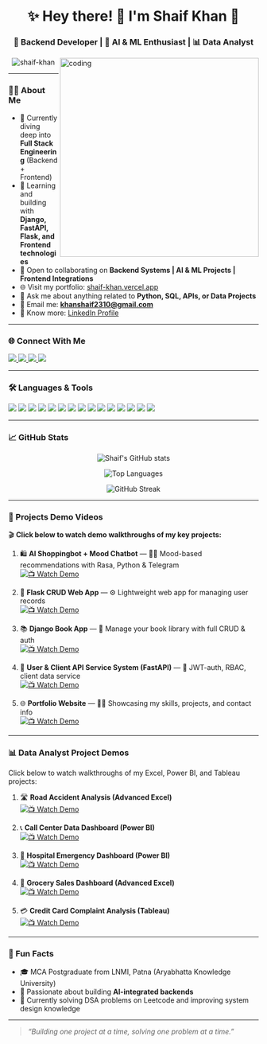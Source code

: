 <h1 align="center">✨ Hey there! 👋 I'm Shaif Khan 🚀</h1>
<h3 align="center">🚀 Backend Developer | 🤖 AI & ML Enthusiast | 📊 Data Analyst</h3>
<img align="right" alt="coding" width="400" src="https://miro.medium.com/v2/resize:fit:1400/1*4fNBO_UDYEVxM0E5T2FyJQ.gif">

<p align="center">
  <img src="https://komarev.com/ghpvc/?username=shaif-khan&label=Profile%20Views&color=0e75b6&style=flat" alt="shaif-khan" />
</p>

---

### 🧑‍💻 About Me
- 🔭 Currently diving deep into **Full Stack Engineering** (Backend + Frontend)
- 🧠 Learning and building with **Django, FastAPI, Flask, and Frontend technologies**
- 🤝 Open to collaborating on **Backend Systems | AI & ML Projects | Frontend Integrations**
- 🌐 Visit my portfolio: [shaif-khan.vercel.app](https://my-portfolio-website-jet-ten.vercel.app/)
- 💬 Ask me about anything related to **Python, SQL, APIs, or Data Projects**
- 📧 Email me: **khanshaif2310@gmail.com**
- 📄 Know more: [LinkedIn Profile](https://www.linkedin.com/in/shaif-khan)

---

### 🌐 Connect With Me
<p align="left">
  <a href="https://www.linkedin.com/in/shaif-khan" target="_blank">
    <img src="https://img.shields.io/badge/LinkedIn-0077B5?style=for-the-badge&logo=linkedin&logoColor=white" />
  </a>
  <a href="https://www.kaggle.com/shaifk" target="_blank">
    <img src="https://img.shields.io/badge/Kaggle-20BEFF?style=for-the-badge&logo=kaggle&logoColor=white" />
  </a>
  <a href="https://instagram.com/shaif8184" target="_blank">
    <img src="https://img.shields.io/badge/Instagram-E4405F?style=for-the-badge&logo=instagram&logoColor=white" />
  </a>
  <a href="https://www.leetcode.com/shaif2310" target="_blank">
    <img src="https://img.shields.io/badge/LeetCode-FFA116?style=for-the-badge&logo=leetcode&logoColor=black" />
  </a>
</p>

---

### 🛠️ Languages & Tools
<p align="left">
  <img src="https://img.shields.io/badge/Python-3776AB?style=flat-square&logo=python&logoColor=white"/>
  <img src="https://img.shields.io/badge/PostgreSQL-336791?style=flat-square&logo=postgresql&logoColor=white"/>
  <img src="https://img.shields.io/badge/MSSQL-CC2927?style=flat-square&logo=microsoft-sql-server&logoColor=white"/>
  <img src="https://img.shields.io/badge/Flask-000000?style=flat-square&logo=flask&logoColor=white"/>
  <img src="https://img.shields.io/badge/FastAPI-009688?style=flat-square&logo=fastapi&logoColor=white"/>
  <img src="https://img.shields.io/badge/Django-092E20?style=flat-square&logo=django&logoColor=white"/>
  <img src="https://img.shields.io/badge/HTML5-E34F26?style=flat-square&logo=html5&logoColor=white"/>
  <img src="https://img.shields.io/badge/CSS3-1572B6?style=flat-square&logo=css3&logoColor=white"/>
  <img src="https://img.shields.io/badge/Tailwind_CSS-38B2AC?style=flat-square&logo=tailwind-css&logoColor=white"/>
  <img src="https://img.shields.io/badge/JavaScript-F7DF1E?style=flat-square&logo=javascript&logoColor=black"/>
  <img src="https://img.shields.io/badge/Pandas-150458?style=flat-square&logo=pandas&logoColor=white"/>
  <img src="https://img.shields.io/badge/Seaborn-0769AD?style=flat-square"/>
  <img src="https://img.shields.io/badge/Scikit--Learn-F7931E?style=flat-square&logo=scikit-learn&logoColor=white"/>
  <img src="https://img.shields.io/badge/Selenium-43B02A?style=flat-square&logo=selenium&logoColor=white"/>
  <img src="https://img.shields.io/badge/Git-F05032?style=flat-square&logo=git&logoColor=white"/>
</p>

---

### 📈 GitHub Stats
<p align="center"> 
  <img src="https://github-readme-stats.vercel.app/api?username=shaif-khan&show_icons=true&theme=default" alt="Shaif's GitHub stats"/> 
</p> 
<p align="center"> 
  <img src="https://github-readme-stats.vercel.app/api/top-langs/?username=shaif-khan&layout=compact&theme=default" alt="Top Languages"/> 
</p> 
<p align="center"> 
  <img src="https://github-readme-streak-stats.herokuapp.com/?user=shaif-khan&theme=default" alt="GitHub Streak"/> 
</p>

---



### 🎥 Projects Demo Videos
🎬 **Click below to watch demo walkthroughs of my key projects:**

1. 🛍️ **AI Shoppingbot + Mood Chatbot** — 🤖🛒 Mood-based recommendations with Rasa, Python & Telegram  
   [![📺 Watch Demo](https://img.shields.io/badge/📺%20Watch-Demo-blue?style=for-the-badge)](https://drive.google.com/file/d/16YV0hN0oDJ1q7Y-5rHzIEEdXZF62ltCn/view)

2. 📝 **Flask CRUD Web App** — ⚙️ Lightweight web app for managing user records  
   [![📺 Watch Demo](https://img.shields.io/badge/📺%20Watch-Demo-blue?style=for-the-badge)](https://drive.google.com/file/d/1AjAAMCaVfemNY997hTmPuHUAj5g-TFaL/view)

3. 📚 **Django Book App** — 📖 Manage your book library with full CRUD & auth  
   [![📺 Watch Demo](https://img.shields.io/badge/📺%20Watch-Demo-blue?style=for-the-badge)](https://drive.google.com/file/d/1rA88swc3qkOXTLjzOkDltauUobnrL3h5/view)

4. 🔐 **User & Client API Service System (FastAPI)** — 🔧 JWT-auth, RBAC, client data service  
   [![📺 Watch Demo](https://img.shields.io/badge/📺%20Watch-Demo-blue?style=for-the-badge)](https://drive.google.com/file/d/1gN64qE7nlbBCtX9BxnmXH7cNz-c18vvu/view)

5. 🌐 **Portfolio Website** — 🧑‍💻 Showcasing my skills, projects, and contact info  
   [![📺 Watch Demo](https://img.shields.io/badge/📺%20Watch-Demo-blue?style=for-the-badge)](https://drive.google.com/file/d/1az5hXdRtWc500LCy7HFl0OUswjKcp8iV/view)

---


### 📊 Data Analyst Project Demos
Click below to watch walkthroughs of my Excel, Power BI, and Tableau projects:

1. 🛣️ **Road Accident Analysis (Advanced Excel)**  
   [![📺 Watch Demo](https://img.shields.io/badge/📺%20Watch-Demo-blue?style=for-the-badge)](https://drive.google.com/file/d/1vBM_a3MTTWZdRpWWj9UJALVLZ_3a3iOZ/view)

2. 📞 **Call Center Data Dashboard (Power BI)**  
   [![📺 Watch Demo](https://img.shields.io/badge/📺%20Watch-Demo-blue?style=for-the-badge)](https://drive.google.com/file/d/1pUPVxUm8m_5VTea-nh8SAz4OImc4h4z0/view)

3. 🏥 **Hospital Emergency Dashboard (Power BI)**  
   [![📺 Watch Demo](https://img.shields.io/badge/📺%20Watch-Demo-blue?style=for-the-badge)](https://drive.google.com/file/d/1lpzFeoAaAUIbHqqGo6DIaNcJ-RNxMiKS/view)

4. 🛒 **Grocery Sales Dashboard (Advanced Excel)**  
   [![📺 Watch Demo](https://img.shields.io/badge/📺%20Watch-Demo-blue?style=for-the-badge)](https://drive.google.com/file/d/1pGNbjaq9p1p_QHbJ8MtuWATLy0kSGvzT/view)

5. 💳 **Credit Card Complaint Analysis (Tableau)**  
   [![📺 Watch Demo](https://img.shields.io/badge/📺%20Watch-Demo-blue?style=for-the-badge)](https://drive.google.com/file/d/1TNs5inOqQObAKUsbmwWp35MwtaKJyvtN/view)

---

### 🎯 Fun Facts
- 🎓 MCA Postgraduate from LNMI, Patna (Aryabhatta Knowledge University)
- 🤖 Passionate about building **AI-integrated backends**
- 🧠 Currently solving DSA problems on Leetcode and improving system design knowledge

---

> _“Building one project at a time, solving one problem at a time.”_

